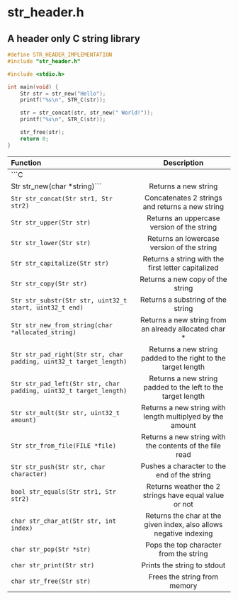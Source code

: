 # str_header.h
## A header only C string library

```C
#define STR_HEADER_IMPLEMENTATION
#include "str_header.h"

#include <stdio.h>

int main(void) {
    Str str = str_new("Hello");
    printf("%s\n", STR_C(str));

    str = str_concat(str, str_new(" World!"));
    printf("%s\n", STR_C(str));

    str_free(str);
    return 0;
}
```

| Function                                                                  | Description                                                            |
| :------------                                                             |   :---:                                                                |
| ```C
     Str str_new(char *string)```                                           | Returns a new string                                                   | 
| ```Str str_concat(Str str1, Str str2)```                                  | Concatenates 2 strings and returns a new string                        |
| ```Str str_upper(Str str)```                                              | Returns an uppercase version of the string                             |
| ```Str str_lower(Str str)```                                              | Returns an lowercase version of the string                             |
| ```Str str_capitalize(Str str)```                                         | Returns a string with the first letter capitalized                     |
| ```Str str_copy(Str str)```                                               | Returns a new copy of the string                                       |
| ```Str str_substr(Str str, uint32_t start, uint32_t end)```               | Returns a substring of the string                                      |
| ```Str str_new_from_string(char *allocated_string)```                     | Returns a new string from an already allocated char *                  |
| ```Str str_pad_right(Str str, char padding, uint32_t target_length)```    | Returns a new string padded to the right to the target length          |
| ```Str str_pad_left(Str str, char padding, uint32_t target_length)```     | Returns a new string padded to the left to the target length           |
| ```Str str_mult(Str str, uint32_t amount)```                              | Returns a new string with length multiplyed by the amount              |
| ```Str str_from_file(FILE *file)```                                       | Returns a new string with the contents of the file read                |
| ```Str str_push(Str str, char character)```                               | Pushes a character to the end of the string                            |
| ```bool str_equals(Str str1, Str str2)```                                 | Returns weather the 2 strings have equal value or not                  | 
| ```char str_char_at(Str str, int index)```                                | Returns the char at the given index, also allows negative indexing     |
| ```char str_pop(Str *str)```                                              | Pops the top character from the string                                 |
| ```char str_print(Str str)```                                             | Prints the string to stdout                                            |  
| ```char str_free(Str str)```                                              | Frees the string from memory                                           |  

